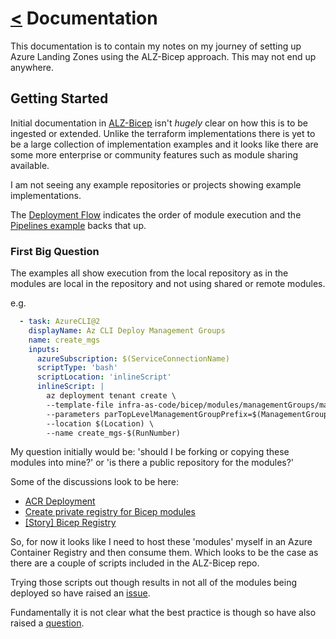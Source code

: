 # [<](./../README.md) Documentation

This documentation is to contain my notes on my journey of setting up Azure Landing Zones using the ALZ-Bicep approach. This may not end up anywhere.

## Getting Started

Initial documentation in [ALZ-Bicep](https://github.com/Azure/ALZ-Bicep) isn't *hugely* clear on how this is to be ingested or extended. Unlike the terraform implementations there is yet to be a large collection of implementation examples and it looks like there are some more enterprise or community features such as module sharing available.

I am not seeing any example repositories or projects showing example implementations.

The [Deployment Flow](https://github.com/Azure/ALZ-Bicep/wiki/DeploymentFlow) indicates the order of module execution and the [Pipelines example](https://github.com/Azure/ALZ-Bicep/wiki/PipelinesADO) backs that up.

### First Big Question

The examples all show execution from the local repository as in the modules are local in the repository and not using shared or remote modules.

e.g.

```yaml
  - task: AzureCLI@2
    displayName: Az CLI Deploy Management Groups
    name: create_mgs
    inputs:
      azureSubscription: $(ServiceConnectionName)
      scriptType: 'bash'
      scriptLocation: 'inlineScript'
      inlineScript: |
        az deployment tenant create \
        --template-file infra-as-code/bicep/modules/managementGroups/managementGroups.bicep \
        --parameters parTopLevelManagementGroupPrefix=$(ManagementGroupPrefix) parTopLevelManagementGroupDisplayName="$(TopLevelManagementGroupDisplayName)" \
        --location $(Location) \
        --name create_mgs-$(RunNumber)
```

My question initially would be: 'should I be forking or copying these modules into mine?' or 'is there a public repository for the modules?'

Some of the discussions look to be here:

* [ACR Deployment](https://github.com/Azure/ALZ-Bicep/wiki/ACRDeployment)
* [Create private registry for Bicep modules](https://docs.microsoft.com/en-us/azure/azure-resource-manager/bicep/private-module-registry?tabs=azure-powershell)
* [[Story] Bicep Registry](https://github.com/Azure/bicep/issues/2128)

So, for now it looks like I need to host these 'modules' myself in an Azure Container Registry and then consume them. Which looks to be the case as there are a couple of scripts included in the ALZ-Bicep repo.

Trying those scripts out though results in not all of the modules being deployed so have raised an [issue](https://github.com/Azure/ALZ-Bicep/issues/186).

Fundamentally it is not clear what the best practice is though so have also raised a [question](https://github.com/Azure/ALZ-Bicep/issues/187).
